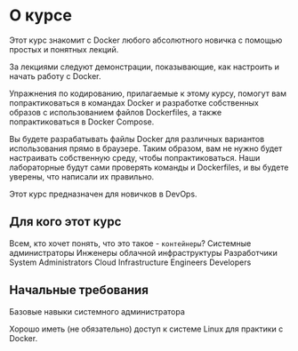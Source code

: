 # О курсе

Этот курс знакомит с Docker любого абсолютного новичка с помощью простых и понятных лекций.

За лекциями следуют демонстрации, показывающие, как настроить и начать работу с Docker.

Упражнения по кодированию, прилагаемые к этому курсу, помогут вам попрактиковаться в командах Docker и разработке собственных образов с использованием файлов Dockerfiles, а также попрактиковаться в Docker Compose.

Вы будете разрабатывать файлы Docker для различных вариантов использования прямо в браузере. Таким образом, вам не нужно будет настраивать собственную среду, чтобы попрактиковаться. Наши лабораторные будут сами проверять команды и Dockerfiles, и вы будете уверены, что написали их правильно.

Этот курс предназначен для новичков в DevOps.

## Для кого этот курс

Всем, кто хочет понять, что это такое - `контейнеры`? Системные администраторы Инженеры облачной инфраструктуры Разработчики System Administrators Cloud Infrastructure Engineers Developers

## Начальные требования

Базовые навыки системного администратора

Хорошо иметь (не обязательно) доступ к системе Linux для практики с Docker.
